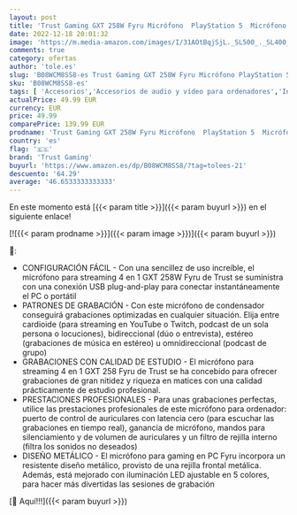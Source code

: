 ```yaml
---
layout: post
title: 'Trust Gaming GXT 258W Fyru Micrófono  PlayStation 5  Micrófono Gaming USB 4 en 1  Micro con Luces LED  4 Patrones de Grabación  Micrófono PC para Podcasts  Vlogs  Streaming  YouTube  Twitch - Blanco'
date: 2022-12-18 20:01:32
image: 'https://m.media-amazon.com/images/I/31AOtBqjSjL._SL500_._SL400_.jpg'
comments: true
category: ofertas
author: 'tole.es'
slug: 'B08WCM8SS8-es Trust Gaming GXT 258W Fyru Micrófono PlayStation 5...'
sku: 'B08WCM8SS8-es'
tags: [ 'Accesorios','Accesorios de audio y vídeo para ordenadores','Informática','Micrófonos para informática','playstation','trust gaming','🇪🇸', ]
actualPrice: 49.99 EUR
currency: EUR
price: 49.99
comparePrice: 139.99 EUR
prodname: 'Trust Gaming GXT 258W Fyru Micrófono  PlayStation 5  Micrófono Gaming USB 4 en 1  Micro con Luces LED  4 Patrones de Grabación  Micrófono PC para Podcasts  Vlogs  Streaming  YouTube  Twitch - Blanco'
country: 'es'
flag: '🇪🇸'
brand: 'Trust Gaming'
buyurl: 'https://www.amazon.es/dp/B08WCM8SS8/?tag=tolees-21'
descuento: '64.29'
average: '46.6533333333333'
---
```


En este momento está [{{< param title >}}]({{< param buyurl >}}) en el siguiente enlace!

[![{{< param prodname >}}]({{< param image >}})]({{< param buyurl >}})

🔎:

- CONFIGURACIÓN FÁCIL - Con una sencillez de uso increíble, el micrófono para streaming 4 en 1 GXT 258W Fyru de Trust se suministra con una conexión USB plug-and-play para conectar instantáneamente el PC o portátil
- PATRONES DE GRABACIÓN - Con este micrófono de condensador conseguirá grabaciones optimizadas en cualquier situación. Elija entre cardioide (para streaming en YouTube o Twitch, podcast de un sola persona o locuciones), bidireccional (dúo o entrevista), estéreo (grabaciones de música en estéreo) u omnidireccional (podcast de grupo)
- GRABACIONES CON CALIDAD DE ESTUDIO - El micrófono para streaming 4 en 1 GXT 258 Fyru de Trust se ha concebido para ofrecer grabaciones de gran nitidez y riqueza en matices con una calidad prácticamente de estudio profesional.
- PRESTACIONES PROFESIONALES - Para unas grabaciones perfectas, utilice las prestaciones profesionales de este micrófono para ordenador: puerto de control de auriculares con latencia cero (para escuchar las grabaciones en tiempo real), ganancia de micrófono, mandos para silenciamiento y de volumen de auriculares y un filtro de rejilla interno (filtra los sonidos no deseados)
- DISEÑO METÁLICO - El micrófono para gaming en PC Fyru incorpora un resistente diseño metálico, provisto de una rejilla frontal metálica. Además, está mejorado con iluminación LED ajustable en 5 colores, para hacer más divertidas las sesiones de grabación

[🛒 Aquí!!!]({{< param buyurl >}})
